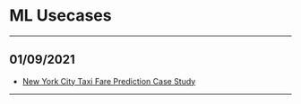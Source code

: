 # ML Usecases
---

## 01/09/2021

- [New York City Taxi Fare Prediction Case Study](../notebooks_html/NYC_Taxi_Fare_Prediction.html)

---
